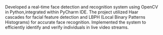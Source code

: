 Developed a real-time face detection and recognition system using OpenCV in Python,integrated within PyCharm IDE. 
The project utilized Haar cascades for facial feature detection and LBPH (Local Binary Patterns Histograms) for accurate face recognition. 
Implemented the system to efficiently identify and verify individuals in live video streams.
